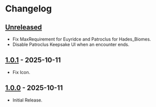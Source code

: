 # Changelog

## [Unreleased]
- Fix MaxRequirement for Euyridce and Patroclus for Hades_Biomes.
- Disable Patroclus Keepsake UI when an encounter ends.

## [1.0.1] - 2025-10-11
- Fix Icon.

## [1.0.0] - 2025-10-11
- Initial Release.

[unreleased]: https://github.com/excellent-ae/zannc-SharedKeepsakePort/compare/1.0.1...HEAD
[1.0.1]: https://github.com/excellent-ae/zannc-SharedKeepsakePort/compare/1.0.0...1.0.1
[1.0.0]: https://github.com/excellent-ae/zannc-SharedKeepsakePort/compare/d9fa1801d87919a6b01dbf9a7293feddad74d5a2...1.0.0
